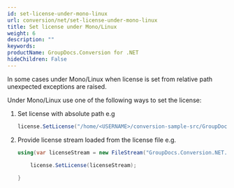 ```yaml
---
id: set-license-under-mono-linux
url: conversion/net/set-license-under-mono-linux
title: Set license under Mono/Linux
weight: 6
description: ""
keywords: 
productName: GroupDocs.Conversion for .NET
hideChildren: False
---
```


In some cases under Mono/Linux when license is set from relative path unexpected exceptions are raised.

Under Mono/Linux use one of the following ways to set the license:

1. Set license with absolute path e.g

    ```csharp
    license.SetLicense("/home/<USERNAME>/conversion-sample-src/GroupDocs.Conversion.NET.lic");
    ```

2. Provide license stream loaded from the license file e.g.
    
    ```csharp
    using(var licenseStream = new FileStream("GroupDocs.Conversion.NET.lic", FileMode.Open)) {

        license.SetLicense(licenseStream);
        
    }
    ```